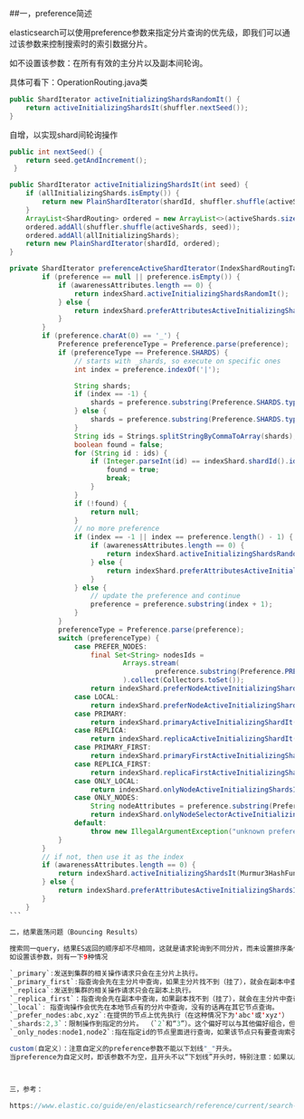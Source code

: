 ##一，preference简述

elasticsearch可以使用preference参数来指定分片查询的优先级，即我们可以通过该参数来控制搜索时的索引数据分片。

如不设置该参数：在所有有效的主分片以及副本间轮询。

具体可看下：OperationRouting.java类
```java
public ShardIterator activeInitializingShardsRandomIt() {
    return activeInitializingShardsIt(shuffler.nextSeed());
}  
```

自增，以实现shard间轮询操作
```java
public int nextSeed() {
    return seed.getAndIncrement();
 }
``` 

```java
public ShardIterator activeInitializingShardsIt(int seed) {
    if (allInitializingShards.isEmpty()) {
        return new PlainShardIterator(shardId, shuffler.shuffle(activeShards, seed));
    }
    ArrayList<ShardRouting> ordered = new ArrayList<>(activeShards.size() + allInitializingShards.size());
    ordered.addAll(shuffler.shuffle(activeShards, seed));
    ordered.addAll(allInitializingShards);
    return new PlainShardIterator(shardId, ordered);
}
```

```java
private ShardIterator preferenceActiveShardIterator(IndexShardRoutingTable indexShard, String localNodeId, DiscoveryNodes nodes, @Nullable String preference) {
        if (preference == null || preference.isEmpty()) {
            if (awarenessAttributes.length == 0) {
                return indexShard.activeInitializingShardsRandomIt();
            } else {
                return indexShard.preferAttributesActiveInitializingShardsIt(awarenessAttributes, nodes);
            }
        }
        if (preference.charAt(0) == '_') {
            Preference preferenceType = Preference.parse(preference);
            if (preferenceType == Preference.SHARDS) {
                // starts with _shards, so execute on specific ones
                int index = preference.indexOf('|');

                String shards;
                if (index == -1) {
                    shards = preference.substring(Preference.SHARDS.type().length() + 1);
                } else {
                    shards = preference.substring(Preference.SHARDS.type().length() + 1, index);
                }
                String ids = Strings.splitStringByCommaToArray(shards);
                boolean found = false;
                for (String id : ids) {
                    if (Integer.parseInt(id) == indexShard.shardId().id()) {
                        found = true;
                        break;
                    }
                }
                if (!found) {
                    return null;
                }
                // no more preference
                if (index == -1 || index == preference.length() - 1) {
                    if (awarenessAttributes.length == 0) {
                        return indexShard.activeInitializingShardsRandomIt();
                    } else {
                        return indexShard.preferAttributesActiveInitializingShardsIt(awarenessAttributes, nodes);
                    }
                } else {
                    // update the preference and continue
                    preference = preference.substring(index + 1);
                }
            }
            preferenceType = Preference.parse(preference);
            switch (preferenceType) {
                case PREFER_NODES:
                    final Set<String> nodesIds =
                            Arrays.stream(
                                    preference.substring(Preference.PREFER_NODES.type().length() + 1).split(",")
                            ).collect(Collectors.toSet());
                    return indexShard.preferNodeActiveInitializingShardsIt(nodesIds);
                case LOCAL:
                    return indexShard.preferNodeActiveInitializingShardsIt(Collections.singleton(localNodeId));
                case PRIMARY:
                    return indexShard.primaryActiveInitializingShardIt();
                case REPLICA:
                    return indexShard.replicaActiveInitializingShardIt();
                case PRIMARY_FIRST:
                    return indexShard.primaryFirstActiveInitializingShardsIt();
                case REPLICA_FIRST:
                    return indexShard.replicaFirstActiveInitializingShardsIt();
                case ONLY_LOCAL:
                    return indexShard.onlyNodeActiveInitializingShardsIt(localNodeId);
                case ONLY_NODES:
                    String nodeAttributes = preference.substring(Preference.ONLY_NODES.type().length() + 1);
                    return indexShard.onlyNodeSelectorActiveInitializingShardsIt(nodeAttributes.split(","), nodes);
                default:
                    throw new IllegalArgumentException("unknown preference [" + preferenceType + "]");
            }
        }
        // if not, then use it as the index
        if (awarenessAttributes.length == 0) {
            return indexShard.activeInitializingShardsIt(Murmur3HashFunction.hash(preference));
        } else {
            return indexShard.preferAttributesActiveInitializingShardsIt(awarenessAttributes, nodes, Murmur3HashFunction.hash(preference));
        }
    }
``` 

二，结果震荡问题（Bouncing Results）
 
搜索同一query，结果ES返回的顺序却不尽相同，这就是请求轮询到不同分片，而未设置排序条件，相同相关性评分情况下，是按照所在segment中​lucene id来排序的，相同数据的不同备份之间该id是不能保证一致的，故造成结果震荡问题。
如设置该参数，则有一下9种情况

`_primary`:发送到集群的相关操作请求只会在主分片上执行。
`_primary_first`:指查询会先在主分片中查询，如果主分片找不到（挂了），就会在副本中查询。 
`_replica`:发送到集群的相关操作请求只会在副本上执行。
`_replica_first`：指查询会先在副本中查询，如果副本找不到（挂了），就会在主分片中查询。
`_local`: 指查询操作会优先在本地节点有的分片中查询，没有的话再在其它节点查询。
`_prefer_nodes:abc,xyz`:在提供的节点上优先执行（在这种情况下为'abc'或'xyz'）
`_shards:2,3`：限制操作到指定的分片。 （`2`和“3”）。这个偏好可以与其他偏好组合，但必须首先出现：`_shards：2,3 | _primary`
`_only_nodes:node1,node2`:指在指定id的节点里面进行查询，如果该节点只有要查询索引的部分分片，就只在这部分分片中查找，不同节点之间用“，”分隔。

custom(自定义)：注意自定义的preference参数不能以下划线"_"开头。
当preference为自定义时，即该参数不为空，且开头不以“下划线”开头时，特别注意：如果以用户query作为自定义preference时，一定要处理以下划线开头的情况，这种情况下如果不属于以上8种情况，则会抛出异常。



三，参考：

https://www.elastic.co/guide/en/elasticsearch/reference/current/search-request-preference.html